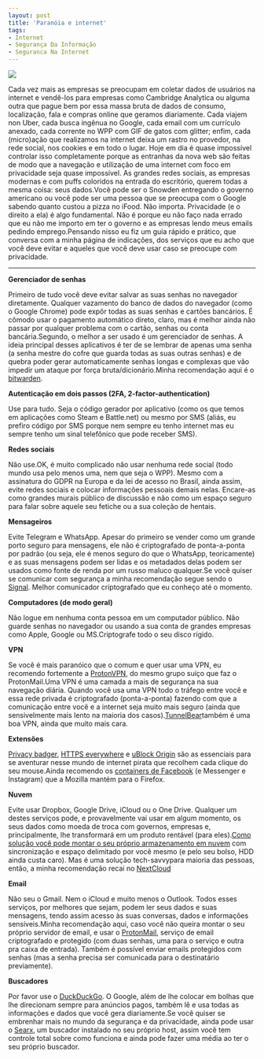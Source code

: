 ```yaml
---
layout: post
title: 'Paranóia e internet'
tags:
- Internet
- Segurança Da Informação
- Seguranca Na Internet
---
```


![](https://cdn-images-1.medium.com/max/2560/1*PDzNEJnDA5_tf1I5qyW_QQ.jpeg)

Cada vez mais as empresas se preocupam em coletar dados de usuários na internet e vendê-los para empresas como Cambridge Analytica ou alguma outra que pague bem por essa massa bruta de dados de consumo, localização, fala e compras online que geramos diariamente. Cada viajem non Uber, cada busca ingênua no Google, cada email com um currículo anexado, cada corrente no WPP com GIF de gatos com glitter; enfim, cada (micro)ação que realizamos na internet deixa um rastro no provedor, na rede social, nos cookies e em todo o lugar. Hoje em dia é quase impossível controlar isso completamente porque as entranhas da nova web são feitas de modo que a navegação e utilização de uma internet com foco em privacidade seja quase impossível. As grandes redes sociais, as empresas modernas e com puffs coloridos na entrada do escritório, querem todas a mesma coisa: seus dados.Você pode ser o Snowden entregando o governo americano ou você pode ser uma pessoa que se preocupa com o Google sabendo quanto custou a pizza no iFood. Não importa. Privacidade (e o direito a ela) é algo fundamental. Não é porque eu não faço nada errado que eu não me importo em ter o governo e as empresas lendo meus emails pedindo emprego.Pensando nisso eu fiz um guia rápido e prático, que conversa com a minha página de indicações, dos serviços que eu acho que você deve evitar e aqueles que você deve usar caso se preocupe com privacidade.

****

**Gerenciador de senhas**

Primeiro de tudo você deve evitar salvar as suas senhas no navegador diretamente. Qualquer vazamento do banco de dados do navegador (como o Google Chrome) pode expôr todas as suas senhas e cartões bancários. É cômodo usar o pagamento automático direto, claro, mas é melhor ainda não passar por qualquer problema com o cartão, senhas ou conta bancária.Segundo, o melhor a ser usado é um gerenciador de senhas. A ideia principal desses aplicativos é ter de se lembrar de apenas uma senha (a senha mestre do cofre que guarda todas as suas outras senhas) e de quebra poder gerar automaticamente senhas longas e complexas que vão impedir um ataque por força bruta/dicionário.Minha recomendação aqui é o 
[bitwarden](https://bitwarden.com/).

**Autenticação em dois passos (2FA, 2-factor-authentication)**

Use para tudo. Seja o código gerador por aplicativo (como os que temos em aplicações como Steam e Battle.net) ou mesmo por SMS (aliás, eu prefiro código por SMS porque nem sempre eu tenho internet mas eu sempre tenho um sinal telefônico que pode receber SMS).

**Redes sociais**

Não use.OK, é muito complicado não usar nenhuma rede social (todo mundo usa pelo menos uma, nem que seja o WPP). Mesmo com a assinatura do GDPR na Europa e da lei de acesso no Brasil, ainda assim, evite redes sociais e colocar informações pessoais demais nelas. Encare-as como grandes murais público de discussão e não como um espaço seguro para falar sobre aquele seu fetiche ou a sua coleção de 
hentais.

**Mensageiros**

Evite Telegram e WhatsApp. Apesar do primeiro se vender como um grande porto seguro para mensagens, ele não é criptografado de ponta-a-ponta por padrão (ou seja, ele é menos seguro do que o WhatsApp, teoricamente) e as suas mensagens podem ser lidas e os metadados delas podem ser usados como fonte de renda por um russo maluco qualquer.Se você quiser se comunicar com segurança a minha recomendação segue sendo o [Signal](https://signal.org/). Melhor comunicador criptografado que eu conheço até o momento.

**Computadores (de modo geral)**

Não logue em nenhuma conta pessoa em um computador público. Não guarde senhas no navegador ou usando a sua conta de grandes empresas como Apple, Google ou MS.Criptografe todo o seu disco rígido.

**VPN**

Se você é mais paranóico que o comum e quer usar uma VPN, eu recomendo fortemente a [ProtonVPN](https://protonvpn.com/), do mesmo grupo suíço que faz o ProtonMail.Uma VPN é uma camada a mais de segurança na sua navegação diária. Quando você usa uma VPN todo o tráfego entre você e essa rede privada é criptografado (ponta-a-ponta) fazendo com que a comunicação entre você e a internet seja muito mais seguro (ainda que sensivelmente mais lento na maioria dos casos).[TunnelBear](https://www.tunnelbear.com/)também é uma boa VPN, ainda que muito mais cara.

**Extensões**

[Privacy badger](https://www.eff.org/privacybadger), [HTTPS everywhere](https://www.eff.org/https-everywhere) e [uBlock Origin](https://chrome.google.com/webstore/detail/ublock-origin/cjpalhdlnbpafiamejdnhcphjbkeiagm?hl=pt-BR) são as essenciais para se aventurar nesse mundo de internet pirata que recolhem cada clique do seu mouse.Ainda recomendo os 
[containers de Facebook](https://addons.mozilla.org/pt-BR/firefox/addon/facebook-container/) (e Messenger e Instagram) que a Mozilla mantém para o Firefox.

**Nuvem**

Evite usar Dropbox, Google Drive, iCloud ou o One Drive. Qualquer um destes serviços pode, e provavelmente vai usar em algum momento, os seus dados como moeda de troca com governos, empresas e, principalmente, lhe transformará em um produto rentável (para eles).[Como solução você pode montar o seu próprio armazenamento em nuvem](https://sejalivre.org/criando-sua-propria-nuvem-com-owncloud-no-ubuntu-ou-debian/) com sincronização e espaço delimitado por você mesmo (e pelo seu bolso, HDD ainda custa caro). Mas é uma solução 
tech-savvypara maioria das pessoas, então, a minha recomendação recai no [NextCloud](https://nextcloud.com/)

**Email**

Não seu o Gmail. Nem o iCloud e muito menos o Outlook. Todos esses serviços, por melhores que sejam, podem ler seus dados e suas mensagens, tendo assim acesso às suas conversas, dados e informações sensíveis.Minha recomendação aqui, caso você não queira montar o seu próprio servidor de email, e usar o 
[ProtonMail](https://protonmail.com/), serviço de email criptografado e protegido (com duas senhas, uma para o serviço e outra pra caixa de entrada). Também é possível enviar emails protegidos com senhas (mas a senha precisa ser comunicada para o destinatário previamente).

**Buscadores**

Por favor use o [DuckDuckGo](https://duckduckgo.com/). O Google, além de lhe colocar em bolhas que lhe direcionam sempre para anúncios pagos, também lê e usa todas as informações e dados que você gera diariamente.Se você quiser se embrenhar mais no mundo da segurança e da privacidade, ainda pode usar o [Searx](https://asciimoo.github.io/searx/dev/install/installation.html#installation), um buscador instalado no seu próprio host, assim você tem controle total sobre como funciona e ainda pode fazer uma média ao ter o seu próprio buscador.
